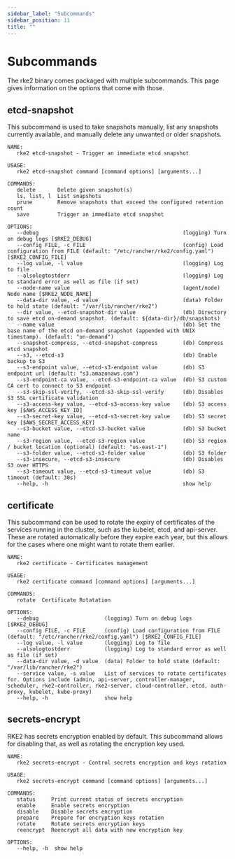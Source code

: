 ```yaml
---
sidebar_label: "Subcommands"
sidebar_position: 11
title: ""
---
```


# Subcommands

The rke2 binary comes packaged with multiple subcommands. This page gives information on the options that come with those.

## etcd-snapshot
This subcommand is used to take snapshots manually, list any snapshots currently available, and manually delete any unwanted or older snapshots.

```console
NAME:
   rke2 etcd-snapshot - Trigger an immediate etcd snapshot

USAGE:
   rke2 etcd-snapshot command [command options] [arguments...]

COMMANDS:
   delete       Delete given snapshot(s)
   ls, list, l  List snapshots
   prune        Remove snapshots that exceed the configured retention count
   save         Trigger an immediate etcd snapshot

OPTIONS:
   --debug                                              (logging) Turn on debug logs [$RKE2_DEBUG]
   --config FILE, -c FILE                               (config) Load configuration from FILE (default: "/etc/rancher/rke2/config.yaml") [$RKE2_CONFIG_FILE]
   --log value, -l value                                (logging) Log to file
   --alsologtostderr                                    (logging) Log to standard error as well as file (if set)
   --node-name value                                    (agent/node) Node name [$RKE2_NODE_NAME]
   --data-dir value, -d value                           (data) Folder to hold state (default: "/var/lib/rancher/rke2")
   --dir value, --etcd-snapshot-dir value               (db) Directory to save etcd on-demand snapshot. (default: ${data-dir}/db/snapshots)
   --name value                                         (db) Set the base name of the etcd on-demand snapshot (appended with UNIX timestamp). (default: "on-demand")
   --snapshot-compress, --etcd-snapshot-compress        (db) Compress etcd snapshot
   --s3, --etcd-s3                                      (db) Enable backup to S3
   --s3-endpoint value, --etcd-s3-endpoint value        (db) S3 endpoint url (default: "s3.amazonaws.com")
   --s3-endpoint-ca value, --etcd-s3-endpoint-ca value  (db) S3 custom CA cert to connect to S3 endpoint
   --s3-skip-ssl-verify, --etcd-s3-skip-ssl-verify      (db) Disables S3 SSL certificate validation
   --s3-access-key value, --etcd-s3-access-key value    (db) S3 access key [$AWS_ACCESS_KEY_ID]
   --s3-secret-key value, --etcd-s3-secret-key value    (db) S3 secret key [$AWS_SECRET_ACCESS_KEY]
   --s3-bucket value, --etcd-s3-bucket value            (db) S3 bucket name
   --s3-region value, --etcd-s3-region value            (db) S3 region / bucket location (optional) (default: "us-east-1")
   --s3-folder value, --etcd-s3-folder value            (db) S3 folder
   --s3-insecure, --etcd-s3-insecure                    (db) Disables S3 over HTTPS
   --s3-timeout value, --etcd-s3-timeout value          (db) S3 timeout (default: 30s)
   --help, -h                                           show help
```


## certificate
This subcommand can be used to rotate the expiry of certificates of the services running in the cluster, such as the kubelet, etcd, and api-server. These are rotated automatically before they expire each year, but this allows for the cases where one might want to rotate them earlier.

```console
NAME:
   rke2 certificate - Certificates management

USAGE:
   rke2 certificate command [command options] [arguments...]

COMMANDS:
   rotate  Certificate Rotatation

OPTIONS:
   --debug                     (logging) Turn on debug logs [$RKE2_DEBUG]
   --config FILE, -c FILE      (config) Load configuration from FILE (default: "/etc/rancher/rke2/config.yaml") [$RKE2_CONFIG_FILE]
   --log value, -l value       (logging) Log to file
   --alsologtostderr           (logging) Log to standard error as well as file (if set)
   --data-dir value, -d value  (data) Folder to hold state (default: "/var/lib/rancher/rke2")
   --service value, -s value   List of services to rotate certificates for. Options include (admin, api-server, controller-manager, scheduler, rke2-controller, rke2-server, cloud-controller, etcd, auth-proxy, kubelet, kube-proxy)
   --help, -h                  show help
```


## secrets-encrypt
RKE2 has secrets encryption enabled by default. This subcommand allows for disabling that, as well as rotating the encryption key used.

```console
NAME:
   rke2 secrets-encrypt - Control secrets encryption and keys rotation

USAGE:
   rke2 secrets-encrypt command [command options] [arguments...]

COMMANDS:
   status     Print current status of secrets encryption
   enable     Enable secrets encryption
   disable    Disable secrets encryption
   prepare    Prepare for encryption keys rotation
   rotate     Rotate secrets encryption keys
   reencrypt  Reencrypt all data with new encryption key

OPTIONS:
   --help, -h  show help
```
